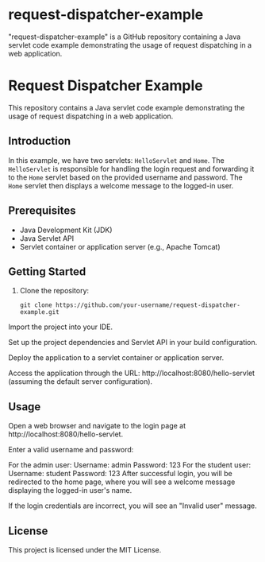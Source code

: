# request-dispatcher-example
"request-dispatcher-example" is a GitHub repository containing a Java servlet code example demonstrating the usage of request dispatching in a web application.
# Request Dispatcher Example

This repository contains a Java servlet code example demonstrating the usage of request dispatching in a web application.

## Introduction

In this example, we have two servlets: `HelloServlet` and `Home`. The `HelloServlet` is responsible for handling the login request and forwarding it to the `Home` servlet based on the provided username and password. The `Home` servlet then displays a welcome message to the logged-in user.

## Prerequisites

- Java Development Kit (JDK)
- Java Servlet API
- Servlet container or application server (e.g., Apache Tomcat)

## Getting Started

1. Clone the repository:

   ```shell
   git clone https://github.com/your-username/request-dispatcher-example.git

Import the project into your IDE.

Set up the project dependencies and Servlet API in your build configuration.

Deploy the application to a servlet container or application server.

Access the application through the URL: http://localhost:8080/hello-servlet (assuming the default server configuration).

## Usage
Open a web browser and navigate to the login page at http://localhost:8080/hello-servlet.

Enter a valid username and password:

For the admin user:
Username: admin
Password: 123
For the student user:
Username: student
Password: 123
After successful login, you will be redirected to the home page, where you will see a welcome message displaying the logged-in user's name.

If the login credentials are incorrect, you will see an "Invalid user" message.

## License
This project is licensed under the MIT License.
